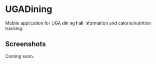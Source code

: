 # UGADining
Mobile application for UGA dining hall information and calorie/nutrition tracking.

## Screenshots
Coming soon.
